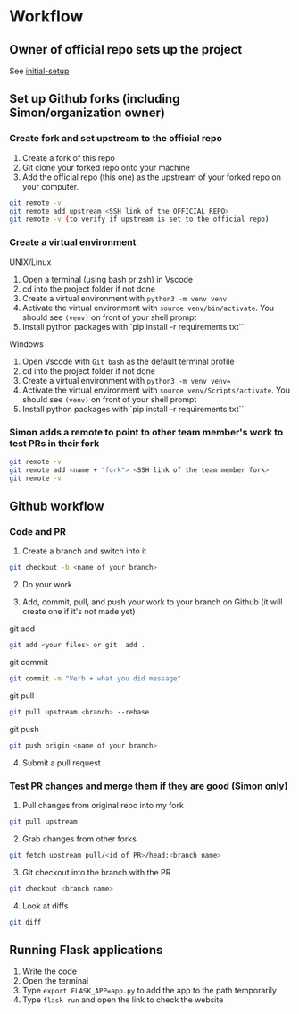 # Workflow

## Owner of official repo sets up the project

See [initial-setup](/setup-docs/initial-setup.md)

## Set up Github forks (including Simon/organization owner)

### Create fork and set upstream to the official repo

1. Create a fork of this repo
2. Git clone your forked repo onto your machine
3. Add the official repo (this one) as the upstream of your forked repo on your computer.
```sh
git remote -v 
git remote add upstream <SSH link of the OFFICIAL REPO>
git remote -v (to verify if upstream is set to the official repo)
```

### Create a virtual environment

UNIX/Linux
1. Open a terminal (using bash or zsh) in Vscode
2. cd into the project folder if not done
3. Create a virtual environment with `python3 -m venv venv`
4. Activate the virtual environment with `source venv/bin/activate`. You should see `(venv)` on front of your shell prompt
5. Install python packages with `pip install -r requirements.txt``

Windows 

1. Open Vscode with `Git bash` as the default terminal profile
2. cd into the project folder if not done
3. Create a virtual environment with `python3 -m venv venv=`
4. Activate the virtual environment with `source venv/Scripts/activate`. You should see `(venv)` on front of your shell prompt
5. Install python packages with `pip install -r requirements.txt``

### Simon adds a remote to point to other team member's work to test PRs in their fork

```sh
git remote -v
git remote add <name + "fork"> <SSH link of the team member fork>
git remote -v
```

## Github workflow
    
### Code and PR

1. Create a branch and switch into it

```sh
git checkout -b <name of your branch>
```

2. Do your work

3. Add, commit, pull, and push your work to your branch on Github (it will create one if it's not made yet)

git add
```sh
git add <your files> or git  add .
```

git commit
```sh
git commit -m "Verb + what you did message"
```

git pull 
```sh
git pull upstream <branch> --rebase
```

git push
```sh
git push origin <name of your branch>
```

4. Submit a pull request 

### Test PR changes and merge them if they are good (Simon only)

1. Pull changes from original repo into my fork

```sh
git pull upstream
```

2. Grab changes from other forks

```sh
git fetch upstream pull/<id of PR>/head:<branch name>
````

3. Git checkout into the branch with the PR

```sh
git checkout <branch name>
```

4. Look at diffs

```sh
git diff
``` 

## Running Flask applications

1. Write the code
2. Open the terminal
3. Type `export FLASK_APP=app.py` to add the app to the path temporarily
4. Type `flask run` and open the link to check the website